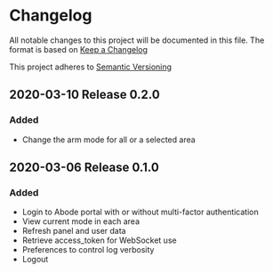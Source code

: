 # Changelog
All notable changes to this project will be documented in this file. 
The format is based on [Keep a Changelog](http://keepachangelog.com/en/1.0.0/)

This project adheres to [Semantic Versioning](http://semver.org/spec/v2.0.0.html)

## 2020-03-10 Release 0.2.0

### Added

- Change the arm mode for all or a selected area

## 2020-03-06 Release 0.1.0

### Added

- Login to Abode portal with or without multi-factor authentication
- View current mode in each area
- Refresh panel and user data
- Retrieve access_token for WebSocket use
- Preferences to control log verbosity
- Logout

